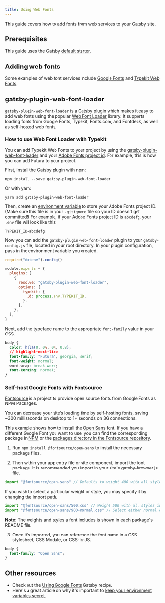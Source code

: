 ```yaml
---
title: Using Web Fonts
---
```


This guide covers how to add fonts from web services to your Gatsby site.

## Prerequisites

This guide uses the Gatsby [default starter](https://github.com/gatsbyjs/gatsby-starter-default).

## Adding web fonts

Some examples of web font services include [Google Fonts](https://fonts.google.com/) and [Typekit Web Fonts](https://fonts.adobe.com/typekit).

## gatsby-plugin-web-font-loader

`gatsby-plugin-web-font-loader` is a Gatsby plugin which makes it easy to add web fonts using the popular [Web Font Loader](https://github.com/typekit/webfontloader) library. It supports loading fonts from Google Fonts, Typekit, Fonts.com, and Fontdeck, as well as self-hosted web fonts.

### How to use Web Font Loader with Typekit

You can add Typekit Web Fonts to your project by using the [gatsby-plugin-web-font-loader](https://www.gatsbyjs.com/packages/gatsby-plugin-web-font-loader/?=font) and your [Adobe Fonts project id](https://fonts.adobe.com/my_fonts#web_projects-section). For example, this is how you can add Futura to your project.

First, install the Gatsby plugin with npm:

```shell
npm install --save gatsby-plugin-web-font-loader
```

Or with yarn:

```shell
yarn add gatsby-plugin-web-font-loader
```

Then, create an [environment variable](/docs/how-to/local-development/environment-variables/) to store your Adobe Fonts project ID. (Make sure this file is in your `.gitignore` file so your ID doesn't get committed!) For example, if your Adobe Fonts project ID is `abcdefg`, your `.env` file will look like this:

```text:title=.env
TYPEKIT_ID=abcdefg
```

Now you can add the `gatsby-plugin-web-font-loader` plugin to your `gatsby-config.js` file, located in your root directory. In your plugin configuration, pass in the environment variable you created.

```javascript:title=gatsby-config.js
require("dotenv").config()

module.exports = {
  plugins: [
    {
      resolve: "gatsby-plugin-web-font-loader",
      options: {
        typekit: {
          id: process.env.TYPEKIT_ID,
        },
      },
    },
  ],
}
```

Next, add the typeface name to the appropriate `font-family` value in your CSS.

```css:title=src/components/layout.css
body {
  color: hsla(0, 0%, 0%, 0.8);
  // highlight-next-line
  font-family: "Futura", georgia, serif;
  font-weight: normal;
  word-wrap: break-word;
  font-kerning: normal;
}
```

### Self-host Google Fonts with Fontsource

[Fontsource](https://github.com/fontsource/fontsource) is a project to provide open source fonts from Google Fonts as NPM Packages.

You can decrease your site’s loading time by self-hosting fonts, saving ~300 milliseconds on desktop to 1+ seconds on 3G connections.

This example shows how to install the [Open Sans](https://fonts.google.com/specimen/Open+Sans) font. If you have a different Google Font you want to use, you can find the corresponding package in [NPM](https://www.npmjs.com/search?q=fontsource) or the [packages directory in the Fontsource repository](https://github.com/fontsource/fontsource/tree/master/packages).

1. Run `npm install @fontsource/open-sans` to install the necessary package files.

2. Then within your app entry file or site component, import the font package. It is recommended you import in your site's gatsby-browser.js file.

```jsx:title=gatsby-browser.js
import "@fontsource/open-sans" // Defaults to weight 400 with all styles included.
```

If you wish to select a particular weight or style, you may specify it by changing the import path.

```jsx:title=gatsby-browser.js
import "@fontsource/open-sans/500.css" // Weight 500 with all styles included.
import "@fontsource/open-sans/900-normal.css" // Select either normal or italic.
```

**Note**: The weights and styles a font includes is shown in each package's README file.

3. Once it's imported, you can reference the font name in a CSS stylesheet, CSS Module, or CSS-in-JS.

```css:title=src/components/layout.css
body {
  font-family: "Open Sans";
}
```

## Other resources

- Check out the [Using Google Fonts](/docs/recipes/styling-css/#using-google-fonts) Gatsby recipe.
- Here's a great article on why it's important to [keep your environment variables secret](https://medium.com/codait/environment-variables-or-keeping-your-secrets-secret-in-a-node-js-app-99019dfff716).
